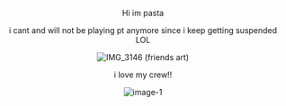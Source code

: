 <div align="center">

Hi im pasta

<div align="center"> 

i cant and will not be playing pt anymore since i keep getting suspended LOL

![IMG_3146](https://github.com/user-attachments/assets/eaa08184-6710-4e6f-b338-e385eb031780)
(friends art)


<div align="center"> 

i love my crew!!

![image-1](https://github.com/user-attachments/assets/31103fd3-939a-4bf2-b7d3-b0dbf19d85e9)

